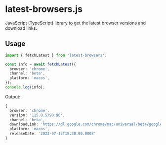 # latest-browsers.js

JavaScript (TypeScript) library to get the latest browser versions and download links.

## Usage

```ts
import { fetchLatest } from 'latest-browsers';

const info = await fetchLatest({
  browser: 'chrome',
  channel: 'beta',
  platform: 'macos',
});
console.log(info);
```

Output:

```ts
{
  browser: 'chrome',
  version: '115.0.5790.90',
  channel: 'beta',
  downloadLink: 'https://dl.google.com/chrome/mac/universal/beta/googlechromebeta.dmg',
  platform: 'macos',
  releaseDate: '2023-07-12T18:30:00.000Z'
}
```
